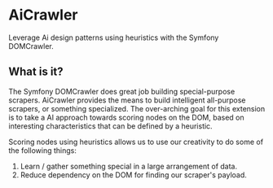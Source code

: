 # AiCrawler

Leverage Ai design patterns using heuristics with the Symfony DOMCrawler.

## What is it?

The Symfony DOMCrawler does great job building special-purpose scrapers. AiCrawler provides the means to build intelligent all-purpose scrapers, or something specialized. The over-arching goal for this extension is to take a AI approach towards scoring nodes on the DOM, based on interesting characteristics that can be defined by a heuristic. 

Scoring nodes using heuristics allows us to use our creativity to do some of the following things: 

1. Learn / gather something special in a large arrangement of data.
2. Reduce dependency on the DOM for finding our scraper's payload.